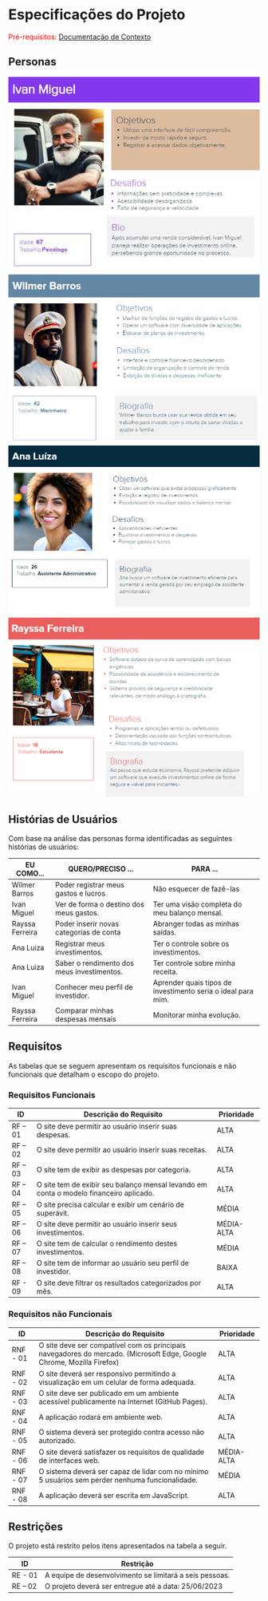 # Especificações do Projeto

<span style="color:red">Pré-requisitos: <a href="1-Documentação de Contexto.md"> Documentação de Contexto</a></span>

## Personas

![Persona Ivan Miguel](img/Ivan%20Miguel.png)
![Persona Ivan Miguel](img/Wilmer%20Barros.png)
![Persona Ivan Miguel](img/Ana%20Luiza.png)
![Persona Ivan Miguel](img/Raisa%20Ferreira.png)

## Histórias de Usuários

Com base na análise das personas forma identificadas as seguintes histórias de usuários:

|EU COMO... | QUERO/PRECISO ...  |PARA ...                 |
|--------------------|------------------------------------|----------------------------------------|
| Wilmer Barros      | Poder registrar meus gastos e lucros| Não esquecer de fazê-las               |
| Ivan Miguel 	| Ver de forma o destino dos meus gastos. |	Ter uma visão completa do meu balanço mensal. | 
|Rayssa Ferreira |	Poder inserir novas categorias de conta |	Abranger todas as minhas saídas. | 
|Ana Luiza |	Registrar meus investimentos. |	Ter o controle sobre os investimentos. |
|Ana Luiza |	Saber o rendimento dos meus investimentos. |	Ter controle sobre minha receita. |
|Ivan Miguel |	Conhecer meu perfil de investidor. |	Aprender quais tipos de investimento seria o ideal para mim. |
|Rayssa Ferreira | Comparar minhas despesas mensais | Monitorar minha evolução. |

## Requisitos

As tabelas que se seguem apresentam os requisitos funcionais e não funcionais que detalham o escopo do projeto.

### Requisitos Funcionais

|ID    | Descrição do Requisito  | Prioridade |
|------|-----------------------------------------|----|
|RF – 01 |	O site deve permitir ao usuário inserir suas despesas. | ALTA |
|RF – 02 |	O site deve permitir ao usuário inserir suas receitas. | ALTA |
|RF – 03 |	O site tem de exibir as despesas por categoria. | ALTA |
|RF – 04 |	O site tem de exibir seu balanço mensal levando em conta o modelo financeiro aplicado. | ALTA | 
|RF – 05 |	O site precisa calcular e exibir um cenário de superávit. | MÉDIA |
|RF – 06 |  O site deve permitir ao usuário inserir seus investimentos. | MÉDIA-ALTA |
|RF – 07 |	O site tem de calcular o rendimento destes investimentos. | MÉDIA |
|RF – 08 |	O site tem de informar ao usuário seu perfil de investidor. | BAIXA |
|RF - 09 |  O site deve filtrar os resultados categorizados por mês. | ALTA | 



### Requisitos não Funcionais

|ID     | Descrição do Requisito  |Prioridade |
|-------|-------------------------|----|
|RNF - 01 |	O site deve ser compatível com os principais navegadores do mercado. (Microsoft Edge, Google Chrome, Mozilla Firefox) | ALTA |
|RNF - 02 |	O site deverá ser responsivo permitindo a visualização em um celular de forma adequada. | ALTA | 
|RNF - 03 |	O site deve ser publicado em um ambiente acessível publicamente na Internet (GitHub Pages). | ALTA |
|RNF - 04 |	A aplicação rodará em ambiente web. | ALTA |
|RNF - 05 |	O sistema deverá ser protegido contra acesso não autorizado. | ALTA | 
|RNF - 06 |	O site deverá satisfazer os requisitos de qualidade de interfaces web. |MÉDIA-ALTA | 
|RNF - 07 |	O sistema deverá ser capaz de lidar com no mínimo 5 usuários sem perder nenhuma funcionalidade. | MÉDIA | 
|RNF - 08 |	A aplicação deverá ser escrita em JavaScript. | ALTA |

## Restrições

O projeto está restrito pelos itens apresentados na tabela a seguir.

|ID| Restrição                                             |
|--|-------------------------------------------------------|
|RE - 01 |	A equipe de desenvolvimento se limitará a seis pessoas. |
|RE – 02 |	O projeto deverá ser entregue até a data: 25/06/2023 |
